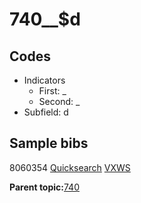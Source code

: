 # 740\_\_$d

## Codes

-   Indicators
    -   First: \_
    -   Second: \_
-   Subfield: d

## Sample bibs

8060354 [Quicksearch](https://search.library.yale.edu/catalog/8060354) [VXWS](http://prodorbis.library.yale.edu:7014/vxws/GetHoldingsService?bibId=8060354)

**Parent topic:**[740](../../tags/740/740.md)

